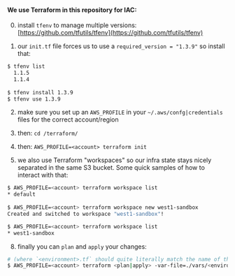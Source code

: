 #### We use Terraform in this repository for IAC:

0. install `tfenv` to manage multiple versions: [https://github.com/tfutils/tfenv](https://github.com/tfutils/tfenv)

1. our `init.tf` file forces us to use a `required_version = "1.3.9"` so install that:

```bash
$ tfenv list
  1.1.5
  1.1.4
  
$ tfenv install 1.3.9
$ tfenv use 1.3.9
```

2. make sure you set up an `AWS_PROFILE` in your `~/.aws/confg|credentials` files for the correct account/region

3. then: `cd /terraform/`

4. then: `AWS_PROFILE=<account> terraform init`

5. we also use Terraform "workspaces" so our infra state stays nicely separated in the same S3 bucket. Some quick samples of how to interact with that:

```bash
$ AWS_PROFILE=<account> terraform workspace list        
* default
  
$ AWS_PROFILE=<account> terraform workspace new west1-sandbox
Created and switched to workspace "west1-sandbox"!   

$ AWS_PROFILE=<account> terraform workspace list
* west1-sandbox 
```

8. finally you can `plan` and `apply` your changes:

```bash
# (where `<environment>.tf` should quite literally match the name of the workspace)
$ AWS_PROFILE=<account> terraform <plan|apply> -var-file=./vars/<environment>.tf
```

